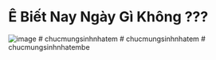 # Ê Biết Nay Ngày Gì Không ???

![image](https://github.com/user-attachments/assets/afaca4af-c640-4894-b618-463823063ab4)
#   c h u c m u n g s i n h n h a t e m  
 #   c h u c m u n g s i n h n h a t e m  
 #   c h u c m u n g s i n h n h a t e m b e  
 